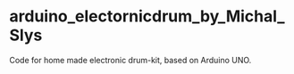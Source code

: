 # arduino_electornicdrum_by_Michal_Slys
Code for home made electronic drum-kit, based on Arduino UNO.

